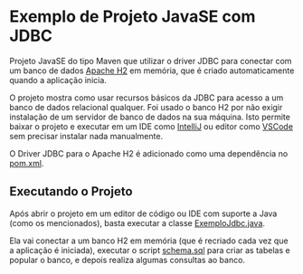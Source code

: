 # Exemplo de Projeto JavaSE com JDBC

Projeto JavaSE do tipo Maven que utilizar o driver JDBC para conectar com um banco de dados [Apache H2](http://h2database.com) em memória, que é criado automaticamente quando a aplicação inicia.

O projeto mostra como usar recursos básicos da JDBC para acesso a um banco de dados relacional qualquer.
Foi usado o banco H2 por não exigir instalação de um servidor de banco de dados na sua máquina.
Isto permite baixar o projeto e executar em um IDE como [IntelliJ](https://www.jetbrains.com/idea/) ou editor como [VSCode](https://code.visualstudio.com) sem precisar instalar nada manualmente.

O Driver JDBC para o Apache H2 é adicionado como uma dependência no [pom.xml](pom.xml).

## Executando o Projeto

Após abrir o projeto em um editor de código ou IDE com suporte a Java (como os mencionados), basta executar a classe [ExemploJdbc.java](src/main/java/exemplojdbc/ExemploJdbc.java).

Ela vai conectar a um banco H2 em memória (que é recriado cada vez que a aplicação é iniciada), executar o script [schema.sql](src/main/resources/schema.sql) para criar as tabelas e popular o banco, e depois realiza algumas consultas ao banco.